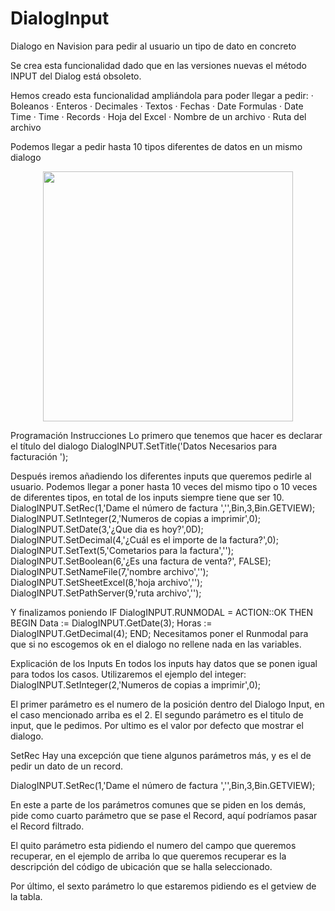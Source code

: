 # DialogInput
Dialogo en Navision para pedir al usuario un tipo de dato en concreto

Se crea esta funcionalidad dado que en las versiones nuevas el método INPUT del Dialog está obsoleto.
 
Hemos creado esta funcionalidad ampliándola para poder llegar a pedir:
· Boleanos
· Enteros
· Decimales
· Textos
· Fechas
· Date Formulas
· Date Time
· Time
· Records
· Hoja del Excel
· Nombre de un archivo
· Ruta del archivo
 
Podemos llegar a pedir hasta 10 tipos diferentes de datos en un mismo dialogo

<p align="center">
  <a><img src="https://www.dropbox.com/s/ersv53wea9yb6bb/01.png" width="400" /></a>
</p>


Programación
Instrucciones
Lo primero que tenemos que hacer es declarar el título del dialogo
DialogINPUT.SetTitle('Datos Necesarios para facturación ');
 
Después iremos añadiendo los diferentes inputs que queremos pedirle al usuario. Podemos llegar a poner hasta 10 veces del mismo tipo o 10 veces de diferentes tipos, en total de los inputs siempre tiene que ser 10.
DialogINPUT.SetRec(1,'Dame el número de factura ','',Bin,3,Bin.GETVIEW);
DialogINPUT.SetInteger(2,'Numeros de copias a imprimir',0);
DialogINPUT.SetDate(3,'¿Que dia es hoy?',0D);
DialogINPUT.SetDecimal(4,'¿Cuál es el importe de la factura?',0);
DialogINPUT.SetText(5,'Cometarios para la factura','');
DialogINPUT.SetBoolean(6,'¿Es una factura de venta?', FALSE);
DialogINPUT.SetNameFile(7,'nombre archivo','');
DialogINPUT.SetSheetExcel(8,'hoja archivo','');
DialogINPUT.SetPathServer(9,'ruta archivo','');
 
Y finalizamos poniendo
IF DialogINPUT.RUNMODAL = ACTION::OK THEN BEGIN
  Data := DialogINPUT.GetDate(3);
  Horas := DialogINPUT.GetDecimal(4);
END;
Necesitamos poner el Runmodal para que si no escogemos ok en el dialogo no rellene nada en las variables.

 
Explicación de los Inputs
En todos los inputs hay datos que se ponen igual para todos los casos.
Utilizaremos el ejemplo del integer:
DialogINPUT.SetInteger(2,'Numeros de copias a imprimir',0);
 
El primer parámetro es el numero de la posición dentro del Dialogo Input, en el caso mencionado arriba es el 2.
El segundo parámetro es el titulo de input, que le pedimos.
Por ultimo es el valor por defecto que mostrar el dialogo.
 
SetRec
Hay una excepción que tiene algunos parámetros más, y es el de pedir un dato de un record.
 
DialogINPUT.SetRec(1,'Dame el número de factura ','',Bin,3,Bin.GETVIEW);
 
En este a parte de los parámetros comunes que se piden en los demás, pide como cuarto parámetro que se pase el Record, aquí podríamos pasar el Record filtrado.
 
El quito parámetro esta pidiendo el numero del campo que queremos recuperar, en el ejemplo de arriba lo que queremos recuperar es la descripción del código de ubicación que se halla seleccionado.
  
Por último, el sexto parámetro lo que estaremos pidiendo es el getview de la tabla.
